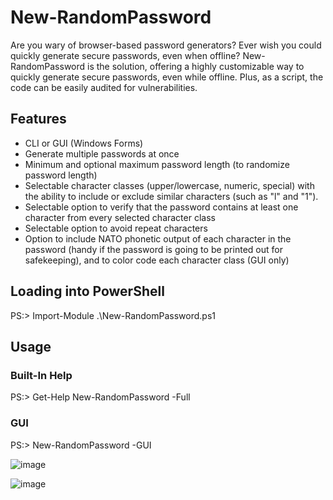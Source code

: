 # New-RandomPassword
Are you wary of browser-based password generators?  Ever wish you could quickly generate secure passwords, even when offline?  New-RandomPassword is the solution, offering a highly customizable way to quickly generate secure passwords, even while offline.  Plus, as a script, the code can be easily audited for vulnerabilities.

## Features
- CLI or GUI (Windows Forms)
- Generate multiple passwords at once
- Minimum and optional maximum password length (to randomize password length)
- Selectable character classes (upper/lowercase, numeric, special) with the ability to include or exclude similar characters (such as "l" and "1").
- Selectable option to verify that the password contains at least one character from every selected character class
- Selectable option to avoid repeat characters
- Option to include NATO phonetic output of each character in the password (handy if the password is going to be printed out for safekeeping), and to color code each character class (GUI only)

## Loading into PowerShell
PS:> Import-Module .\New-RandomPassword.ps1

## Usage
### Built-In Help
PS:> Get-Help New-RandomPassword -Full
### GUI
PS:> New-RandomPassword -GUI

![image](https://github.com/vwaniel/New-RandomPassword/assets/62962179/98221720-2dab-4bd1-bd75-fb90d5ff29c7)

![image](https://github.com/vwaniel/New-RandomPassword/assets/62962179/1324a58e-762f-4f61-8a18-e7b67d22844f)
